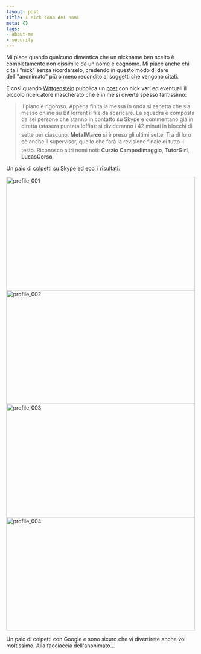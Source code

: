 ```yaml
--- 
layout: post
title: I nick sono dei nomi
meta: {}
tags: 
- about-me
- security
---
```

Mi piace quando qualcuno dimentica che un nickname ben scelto è completamente non dissimile da un nome e cognome. Mi piace anche chi cita i "nick" senza ricordarselo, credendo in questo modo di dare dell'"anonimato" più o meno recondito ai soggetti che vengono citati.  
  
E così quando [Wittgenstein][1] pubblica un [post][1] con nick vari ed eventuali il piccolo ricercatore mascherato che è in me si diverte spesso tantissimo:  
  
> Il piano è rigoroso. Appena finita la messa in onda si aspetta che sia messo online su BitTorrent il file da scaricare. La squadra è composta da sei persone che stanno in contatto su Skype e commentano già in diretta (stasera puntata loffia): si divideranno i 42 minuti in blocchi di sette per ciascuno. **MetalMarco** si è preso gli ultimi sette. Tra di loro cè anche il supervisor, quello che farà la revisione finale di tutto il testo. Riconosco altri nomi noti: **Curzio Campodimaggio**, **TutorGirl**, **LucasCorso**.  
  
Un paio di colpetti su Skype ed ecci i risultati:  
  
<img src="http://www.lastknight.com/download//2009/05/profile_001-500x300.jpg" alt="profile_001" title="profile_001" width="500" height="300" class="aligncenter size-medium wp-image-1487" />  
  
<img src="http://www.lastknight.com/download//2009/05/profile_002-500x300.jpg" alt="profile_002" title="profile_002" width="500" height="300" class="aligncenter size-medium wp-image-1488" />  
  
<img src="http://www.lastknight.com/download//2009/05/profile_003-500x300.jpg" alt="profile_003" title="profile_003" width="500" height="300" class="aligncenter size-medium wp-image-1489" />  
  
<img src="http://www.lastknight.com/download//2009/05/profile_004-500x300.jpg" alt="profile_004" title="profile_004" width="500" height="300" class="aligncenter size-medium wp-image-1490" />
  
Un paio di colpetti con Google e sono sicuro che vi divertirete anche voi moltissimo. Alla facciaccia dell'anonimato...  
  
[1]: http://www.wittgenstein.it/2009/05/19/una-notte-con-metalmarco/#more-15038 
